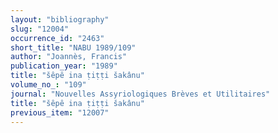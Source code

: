 ```yaml
---
layout: "bibliography"
slug: "12004"
occurrence_id: "2463"
short_title: "NABU 1989/109"
author: "Joannès, Francis"
publication_year: "1989"
title: "šêpê ina ṭiṭṭi šakânu"
volume_no_: "109"
journal: "Nouvelles Assyriologiques Brèves et Utilitaires"
title: "šêpê ina ṭiṭṭi šakânu"
previous_item: "12007"
---
```

